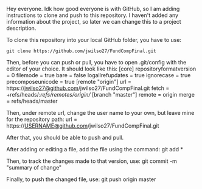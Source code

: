 Hey everyone.
Idk how good everyone is with GitHub, so I am adding instructions to clone and push to this repository.
I haven't added any information about the project, so later we can change this to a project description.

To clone this repository into your local GitHub folder, you have to use:

    git clone https://github.com/jwilso27/FundCompFinal.git

Then, before you can push or pull, you have to open .git/config with the editor
of your choice.  It should look like this:
[core]
        repositoryformatversion = 0
        filemode = true
        bare = false
        logallrefupdates = true
        ignorecase = true
        precomposeunicode = true
[remote "origin"]
        url = https://jwilso27@github.com/jwilso27/FundCompFinal.git
        fetch = +refs/heads/*:refs/remotes/origin/*
[branch "master"]
        remote = origin
        merge = refs/heads/master
        
Then, under remote url, change the user name to your own, but leave mine for
the repository path:
    url = https://USERNAME@github.com/jwilso27/FundCompFinal.git

After that, you should be able to push and pull.

After adding or editing a file, add the file using the command:
    git add *
		
Then, to track the changes made to that version, use:
    git commit -m "summary of change"

Finally, to push the changed file, use:
    git push origin master
